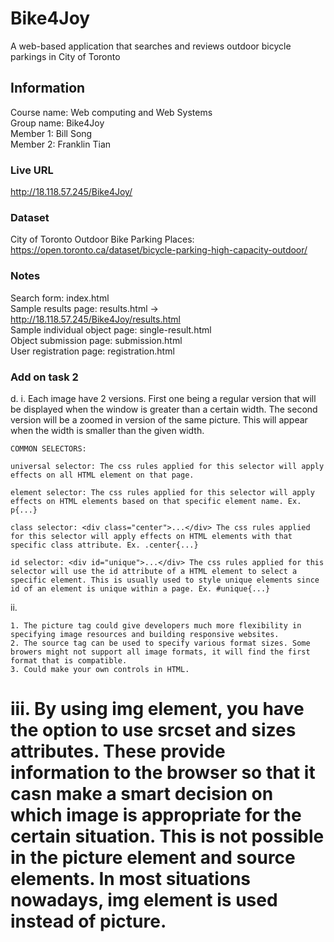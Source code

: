 # Bike4Joy
A web-based application that searches and reviews outdoor bicycle parkings in City of Toronto 

## Information
Course name: Web computing and Web Systems <br />Group name: Bike4Joy <br />Member 1: Bill Song <br /> Member 2: Franklin Tian <br />

### Live URL
http://18.118.57.245/Bike4Joy/

### Dataset
City of Toronto Outdoor Bike Parking Places: https://open.toronto.ca/dataset/bicycle-parking-high-capacity-outdoor/

### Notes
Search form: index.html <br />
Sample results page: results.html -> http://18.118.57.245/Bike4Joy/results.html <br />
Sample individual object page: single-result.html <br />
Object submission page: submission.html <br />
User registration page: registration.html <br />

### Add on task 2 
d. 
i. Each image have 2 versions. First one being a regular version that will be displayed when the window is greater than a certain width. The second version will be a zoomed in version of the same picture. This will appear when the width is smaller than the given width.

```
COMMON SELECTORS:

universal selector: The css rules applied for this selector will apply effects on all HTML element on that page.

element selector: The css rules applied for this selector will apply effects on HTML elements based on that specific element name. Ex. p{...}

class selector: <div class="center">...</div> The css rules applied for this selector will apply effects on HTML elements with that specific class attribute. Ex. .center{...}

id selector: <div id="unique">...</div> The css rules applied for this selector will use the id attribute of a HTML element to select a specific element. This is usually used to style unique elements since id of an element is unique within a page. Ex. #unique{...}
```

ii.
```
1. The picture tag could give developers much more flexibility in specifying image resources and building responsive websites.
2. The source tag can be used to specify various format sizes. Some browers might not support all image formats, it will find the first format that is compatible.
3. Could make your own controls in HTML.

```
iii.
By using img element, you have the option to use srcset and sizes attributes. These provide information to the browser so that it casn make a smart decision on which image is appropriate for the certain situation. This is not possible in the picture element and source elements. In most situations nowadays, img element is used instead of picture.
=======
